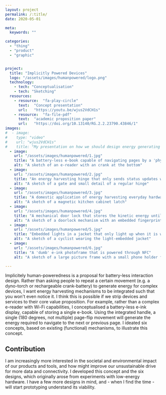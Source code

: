 ```yaml
---
layout: project
permalink: /:title/
date: 2020-05-01

meta:
  keywords: ""

categories:
  - "thing"
  - "product"
  - "graphic"


project:
  title: "Implicitly Powered Devices"
  logo: "/assets/images/humanpowered/logo.png"
  technology:
    - tech: "Conceptualisation"
    - tech: "Sketching"
  resources:
    - resource:  "fa-play-circle"
      text:  "Concept presentation"
      url:   "https://youtu.be/wjus2VdCH1s"
    - resource:  "fa-file-pdf"
      text:  "academic proposition paper"
      url:   "https://doi.org/10.13140/RG.2.2.23790.43846/1"
images:
#  - image:
#    type: "video"
#    url: "wjus2VdCH1s"
#    title: "My presentation on how we should design energy generating interactions"
  - image:
    url: "/assets/images/humanpowered/1.jpg"
    title: "A battery-less e-book capable of navigating pages by a 'physical' page-flip of the handle"
    alt: "A sketch of an e-reader with an crank at the bottom"
  - image:
    url: "/assets/images/humanpowered/2.jpg"
    title: "An energy harvesting hinge that only sends status updates when opened"
    alt: "A sketch of a gate and small detail of a regular hinge"
  - image:
    url: "/assets/images/humanpowered/3.jpg"
    title: "A domestic application of energy harvesting everyday hardware"
    alt: "A sketch of a magnetic kitchen cabinet latch"
  - image:
    url: "/assets/images/humanpowered/4.jpg"
    title: "A mechanical door lock that stores the kinetic energy until authenticated"
    alt: "A sketch of a doorlock mechanism with an embedded fingerprint sensor in the handle"
  - image:
    url: "/assets/images/humanpowered/5.jpg"
    title: "Embedded lights in a jacket that only light up when it is worn"
    alt: "A sketch of a cyclist wearing the light-embedded jacket"
  - image:
    url: "/assets/images/humanpowered/6.jpg"
    title: "A 'dumb' e-ink photoframe that is powered through NFC"
    alt: "A sketch of a large picture frame with a small phone holder for NFC datatransfer"

---
```

<p>Implicitely human-poweredness is a proposal for battery-less interaction design. Rather than asking people to repeat a certain movement (e.g. a dyno-torch or rechargeable crank-battery) to generate energy for complex devices, I want energy harvesting mechanisms to be integrated such that you won't even notice it. I think this is possible if we strip devices and services to their core value proposition. For example, rather than a complex e-reader with Wi-Fi capabilities, I conceptualised a battery-less e-ink display, capable of storing a single e-book. Using the integrated handle, a single (180 degrees, not multiple) page-flip movement will generate the energy required to navigate to the next or previous page. I ideated six concepts, based on existing (functional) mechanisms, to illustrate this concept.
</p>
<h2 class="h2">Contribution</h2>
<p>
I am increasingly more interested in the societal and environmental impact of our products and tools, and how might improve our unsustainable drive for more data and connectivity. I developed this concept and the six designs, which originally arose from experiments with low-energy hardware. I have a few more designs in mind, and - when I find the time - will start prototyping understand its viability.
</p>
